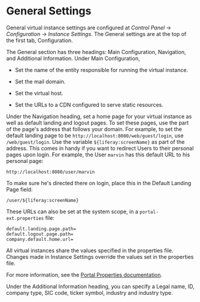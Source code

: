 # General Settings [](id=general-settings)

General virtual instance settings are configured at *Control Panel* &rarr;
*Configuration* &rarr; *Instance Settings*. The General settings are at the top of
the first tab, Configuration.

The General section has three headings: Main Configuration, Navigation, and
Additional Information. Under Main Configuration,

- Set the name of the entity responsible for running the virtual instance.

- Set the mail domain.

- Set the virtual host.

- Set the URLs to a CDN configured to serve static resources.

Under the Navigation heading, set a home page for your virtual instance as well
as default landing and logout pages. To set these pages, use the part of the
page's address that follows your domain. For example, to set the default landing
page to be `http://localhost:8080/web/guest/login`, use `/web/guest/login`. Use
the variable `${liferay:screenName}` as part of the address. This comes in handy
if you want to redirect Users to their personal pages upon login. For example,
the User `marvin` has this default URL to his personal page: 

    http://localhost:8080/user/marvin

To make sure he's directed there on login, place this in the Default Landing
Page field:

    /user/${liferay:screenName}

These URLs can also be set at the system scope, in a `portal-ext.properties`
file:

    default.landing.page.path=
    default.logout.page.path=
    company.default.home.url=

All virtual instances share the values specified in the properties file. Changes
made in Instance Settings override the values set in the properties file.

For more information, see the [Portal Properties documentation](@platform-ref@/7.1-latest/propertiesdoc/portal.properties.html).

Under the Additional Information heading, you can specify a Legal name, ID, 
company type, SIC code, ticker symbol, industry and industry type.
